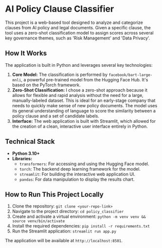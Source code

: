 # AI Policy Clause Classifier

This project is a web-based tool designed to analyze and categorize clauses from AI policy and legal documents. Given a specific clause, the tool uses a zero-shot classification model to assign scores across several key governance themes, such as 'Risk Management' and 'Data Privacy'.

## How It Works

The application is built in Python and leverages several key technologies:

1.  **Core Model:** The classification is performed by `facebook/bart-large-mnli`, a powerful pre-trained model from the Hugging Face Hub. It's based on the PyTorch framework.
2.  **Zero-Shot Classification:** I chose a zero-shot approach because it allows for flexible and rapid analysis without the need for a large, manually-labeled dataset. This is ideal for an early-stage company that needs to quickly make sense of new policy documents. The model uses its general understanding of language to score the similarity between a policy clause and a set of candidate labels.
3.  **Interface:** The web application is built with Streamlit, which allowed for the creation of a clean, interactive user interface entirely in Python.

## Technical Stack

* **Python 3.10+**
* **Libraries:**
    * `transformers`: For accessing and using the Hugging Face model.
    * `torch`: The backend deep learning framework for the model.
    * `streamlit`: For building the interactive web application UI.
    * `pandas`: For data manipulation to display the results chart.

## How to Run This Project Locally

1.  Clone the repository:
    `git clone <your-repo-link>`
2.  Navigate to the project directory:
    `cd policy_classifier`
3.  Create and activate a virtual environment:
    `python -m venv venv && source venv/bin/activate`
4.  Install the required dependencies:
    `pip install -r requirements.txt`
5.  Run the Streamlit application:
    `streamlit run app.py`

The application will be available at `http://localhost:8501`.